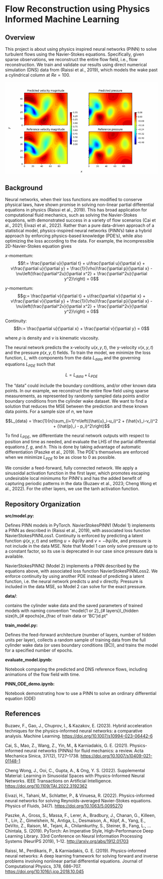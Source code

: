 # Flow Reconstruction using Physics Informed Machine Learning
## Overview
This project is about using physics inspired neural networks (PINN) to solve turbulent flows using the Navier-Stokes equations. Specifically, given sparse observations, we reconstruct the entire flow field, i.e., flow reconstruction. We train and validate our results using direct numerical simulation (DNS) data from (Raissi et al., 2019), which models the wake past a cylindrical column at $Re=100$.

![](https://github.com/Matt2371/PINN_navier_stokes/blob/main/figures/ref_vs_pred_model2_5l_30h_20000e_0.005d.gif)

## Background
Neural networks, when their loss functions are modified to conserve physical laws, have shown promise in solving non-linear partial differential equations in physics (Raissi et al., 2019). This has broad application for computational fluid mechanics, such as solving the Navier-Stokes equations, with demonstrated success in a variety of flow scenarios (Cai et al., 2021; Eivazi et al., 2022). Rather than a pure data-driven approach of a statistical model, physics-inspired neural networks (PINN’s) take a hybrid approach by enforcing physics-based knowledge (PDE’s), while also optimizing the loss according to the data. For example, the incompressible 2D-Navier-Stokes equation gives

$x$-momentum:
$$f:= \frac{\partial u}{\partial t} + u\frac{\partial u}{\partial x} + v\frac{\partial u}{\partial y} + \frac{1}{\rho}\frac{\partial p}{\partial x} -
\nu\left(\frac{\partial^2u}{\partial x^2} + \frac{\partial^2u}{\partial y^2}\right) = 0$$

$y$-momentum:
$$g:= \frac{\partial v}{\partial t} + u\frac{\partial v}{\partial x} + v\frac{\partial v}{\partial y} + \frac{1}{\rho}\frac{\partial p}{\partial x} -
\nu\left(\frac{\partial^2v}{\partial x^2} + \frac{\partial^2v}{\partial y^2}\right) = 0$$

Continuity:
$$h:= \frac{\partial u}{\partial x} + \frac{\partial v}{\partial y} = 0$$

where $\rho$ is density and $\nu$ is kinematic viscosity. 

The neural network predicts the x-velocity $u\left(x,y,t\right)$, the y-velocity $v\left(x,y,t\right)$ and the pressure $p\left(x,y,t\right)$ fields. To train the model, we minimize the loss function, $L$, with components from the data $L_{data}$ and the governing equations $L_{PDE}$ such that

$$L = L_{data} + L_{PDE}$$

The “data” could include the boundary conditions, and/or other known data points. In our example, we reconstruct the entire flow field using sparse measurements, as represented by randomly sampled data points and/or boundary conditions from the cylinder wake dataset. We want to find a solution that reduces the MSE between the prediction and these known data points. For a sample size of $n$, we have

$$L_{data} = \frac{1}{n}\sum_{i=1}^n\left((\hat{u}_i-u_i)^2 + (\hat{v}_i-v_i)^2 + (\hat{p}_i - p_i)^2\right)$$

To find $L_{PDE}$, we differentiate the neural network outputs with respect to position and time as needed, and evaluate the LHS of the partial differential equations $f$, $g$, and $h$. This is done by taking advantage of automatic differentiation (Paszke et al., 2019). The PDE's themselves are enforced when we minimize $L_{PDE}$ to be as close to 0 as possible.

We consider a feed-forward, fully connected network. We apply a sinusoidal activation function in the first layer, which promotes escaping undesirable local minimums for PINN's and has the added benefit of capturing periodic patterns in the data (Buzaev et al., 2023; Cheng Wong et al., 2022). For the other layers, we use the tanh activation function.

## Repository Organization
**src/model.py:**

Defines PINN models in PyTorch. 
NavierStokesPINN1 (Model 1) implements a PINN as described in (Raissi et al., 2019), with associated loss function NavierStokesPINNLoss1. Continuity is enforced by predicting a latent function $\psi(x,y,t)$ and setting $u=\partial\psi/\partial y$ and $v=-\partial\psi/\partial x$, and pressure is not include in the data MSE. Note that Model 1 can only solve pressure up to a constant factor, so its use is deprecated in our case since pressure data is available.

NavierStokesPINN2 (Model 2) implements a PINN described by the equations above, with associated loss function NavierStokesPINNLoss2. We enforce continuity by using another PDE instead of predicting a latent function, i.e. the neural network predicts u and v directly. Pressure is included in the data MSE, so Model 2 can solve for the exact pressure.

**data/**:

contains the cylinder wake data and the saved parameters of trained models with naming convention "model{1 or 2}\_{# layers}l\_{hidden size}h\_{# epochs}e_{frac of train data or 'BC'}d.pt"

**train_model.py:**

Defines the feed-forward architecture (number of layers, number of hidden units per layer), collects a random sample of training data from the full cylinder wake data (or uses boundary conditions (BC)), and trains the model for a specified number of epochs.

**evaluate_model.ipynb:**

Notebook comparing the predicted and DNS reference flows, including animations of the flow field with time.

**PINN_ODE_demo.ipynb:**

Notebook demonstrating how to use a PINN to solve an ordinary differential equation (ODE)

## References
Buzaev, F., Gao, J., Chuprov, I., & Kazakov, E. (2023). Hybrid acceleration techniques for the physics-informed neural networks: a comparative analysis. Machine Learning. https://doi.org/10.1007/s10994-023-06442-6

Cai, S., Mao, Z., Wang, Z., Yin, M., & Karniadakis, G. E. (2021). Physics-informed neural networks (PINNs) for fluid mechanics: a review. Acta Mechanica Sinica, 37(12), 1727–1738. https://doi.org/10.1007/s10409-021-01148-1

Cheng Wong, J., Ooi, C., Gupta, A., & Ong, Y. S. (2022). Supplemental Material: Learning in Sinusoidal Spaces with Physics-Informed Neural Networks. IEEE Transactions on Artificial Intelligence. https://doi.org/10.1109/TAI.2022.3192362

Eivazi, H., Tahani, M., Schlatter, P., & Vinuesa, R. (2022). Physics-informed neural networks for solving Reynolds-averaged Navier-Stokes equations. Physics of Fluids, 34(7). https://doi.org/10.1063/5.0095270

Paszke, A., Gross, S., Massa, F., Lerer, A., Bradbury, J., Chanan, G., Killeen, T., Lin, Z., Gimelshein, N., Antiga, L., Desmaison, A., Köpf, A., Yang, E., DeVito, Z., Raison, M., Tejani, A., Chilamkurthy, S., Steiner, B., Fang, L., … Chintala, S. (2019). PyTorch: An Imperative Style, High-Performance Deep Learning Library. 33rd Conference on Neural Information Processing Systems (NeurIPS 2019), 1–12. http://arxiv.org/abs/1912.01703

Raissi, M., Perdikaris, P., & Karniadakis, G. E. (2019). Physics-informed neural networks: A deep learning framework for solving forward and inverse problems involving nonlinear partial differential equations. Journal of Computational Physics, 378, 686–707. https://doi.org/10.1016/j.jcp.2018.10.045



